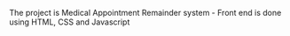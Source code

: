The project is Medical Appointment Remainder system - Front end is done using HTML, CSS and Javascript
